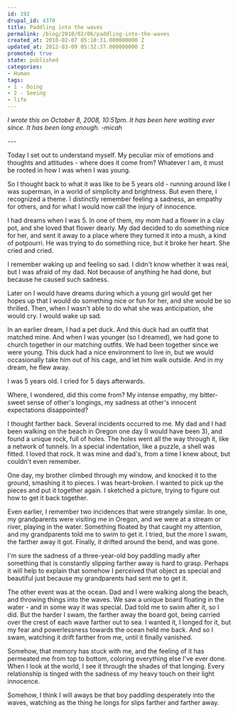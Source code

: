 ```yaml
---
id: 192
drupal_id: 4370
title: Paddling into the waves
permalink: /blog/2010/02/06/paddling-into-the-waves
created_at: 2010-02-07 05:10:31.000000000 Z
updated_at: 2012-03-09 05:32:37.000000000 Z
promoted: true
state: published
categories:
- Human
tags:
- 1 - Doing
- 2 - Seeing
- life
---
```

<em>I wrote this on October 8, 2008, 10:51pm. It has been here waiting ever since. It has been long enough. -micah</em>

<em>---</em>

Today I set out to understand myself. My peculiar mix of emotions and thoughts and attitudes - where does it come from? Whatever I am, it must be rooted in how I was when I was young.

So I thought back to what it was like to be 5 years old - running around like I was superman, in a world of simplicity and brightness. But even there, I recognized a theme. I distinctly remember feeling a sadness, an empathy for others, and for what I would now call the injury of innocence.

I had dreams when I was 5. In one of them, my mom had a flower in a clay pot, and she loved that flower dearly. My dad decided to do something nice for her, and sent it away to a place where they turned it into a mush, a kind of potpourri. He was trying to do something nice, but it broke her heart. She cried and cried.

I remember waking up and feeling so sad. I didn't know whether it was real, but I was afraid of my dad. Not because of anything he had done, but because he caused such sadness.

Later on I would have dreams during which a young girl would get her hopes up that I would do something nice or fun for her, and she would be so thrilled. Then, when I wasn't able to do what she was anticipation, she would cry. I would wake up sad.

In an earlier dream, I had a pet duck. And this duck had an outfit that matched mine. And when I was younger (so I dreamed), we had gone to church together in our matching outfits. We had been together since we were young. This duck had a nice environment to live in, but we would occasionally take him out of his cage, and let him walk outside. And in my dream, he flew away.

I was 5 years old. I cried for 5 days afterwards.

Where, I wondered, did this come from? My intense empathy, my bitter-sweet sense of other's longings, my sadness at other's innocent expectations disappointed?

I thought farther back. Several incidents occurred to me. My dad and I had been walking on the beach in Oregon one day (I would have been 3), and found a unique rock, full of holes. The holes went all the way through it, like a network of tunnels. In a special indentation, like a puzzle, a shell was fitted. I loved that rock. It was mine and dad's, from a time I knew about, but couldn't even remember.

One day, my brother climbed through my window, and knocked it to the ground, smashing it to pieces. I was heart-broken. I wanted to pick up the pieces and put it together again. I sketched a picture, trying to figure out how to get it back together.

Even earlier, I remember two incidences that were strangely similar. In one, my grandparents were visiting me in Oregon, and we were at a stream or river, playing in the water. Something floated by that caught my attention, and my grandparents told me to swim to get it. I tried, but the more I swam, the farther away it got. Finally, it drifted around the bend, and was gone.

I'm sure the sadness of a three-year-old boy paddling madly after something that is constantly slipping farther away is hard to grasp. Perhaps it will help to explain that somehow I perceived that object as special and beautiful just because my grandparents had sent me to get it.

The other event was at the ocean. Dad and I were walking along the beach, and throwing things into the waves. We saw a unique board floating in the water - and in some way it was special. Dad told me to swim after it, so I did. But the harder I swam, the farther away the board got, being carried over the crest of each wave farther out to sea. I wanted it, I longed for it, but my fear and powerlessness towards the ocean held me back. And so I swam, watching it drift farther from me, until it finally vanished.

Somehow, that memory has stuck with me, and the feeling of it has permeated me from top to bottom, coloring everything else I've ever done. When I look at the world, I see it through the shades of that longing. Every relationship is tinged with the sadness of my heavy touch on their light innocence.

Somehow, I think I will aways be that boy paddling desperately into the waves, watching as the thing he longs for slips farther and farther away.
